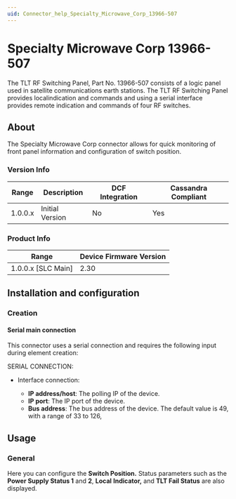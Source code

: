 ```yaml
---
uid: Connector_help_Specialty_Microwave_Corp_13966-507
---
```


# Specialty Microwave Corp 13966-507

The TLT RF Switching Panel, Part No. 13966-507 consists of a logic panel used in satellite communications earth stations. The TLT RF Switching Panel provides localindication and commands and using a serial interface provides remote indication and commands of four RF switches.

## About

The Specialty Microwave Corp connector allows for quick monitoring of front panel information and configuration of switch position.

### Version Info

| **Range** | **Description** | **DCF Integration** | **Cassandra Compliant** |
|------------------|-----------------|---------------------|-------------------------|
| 1.0.0.x          | Initial Version | No                  | Yes                     |

### Product Info

| **Range**     | **Device Firmware Version** |
|----------------------|-----------------------------|
| 1.0.0.x \[SLC Main\] | 2.30                        |

## Installation and configuration

### Creation

#### Serial main connection

This connector uses a serial connection and requires the following input during element creation:

SERIAL CONNECTION:

- Interface connection:

  - **IP address/host**: The polling IP of the device.
  - **IP port**: The IP port of the device.
  - **Bus address**: The bus address of the device. The default value is 49, with a range of 33 to 126,

## Usage

### General

Here you can configure the **Switch Position.** Status parameters such as the **Power Supply Status 1** and **2**, **Local** **Indicator,** and **TLT Fail Status** are also displayed.
